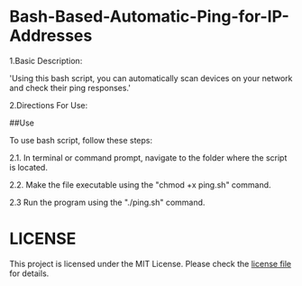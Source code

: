 # Bash-Based-Automatic-Ping-for-IP-Addresses #

1.Basic Description:

'Using this bash script, you can automatically scan devices on your network and check their ping responses.'

2.Directions For Use:

##Use

To use bash script, follow these steps:

2.1. In terminal or command prompt, navigate to the folder where the script is located.

2.2. Make the file executable using the "chmod +x ping.sh" command.

2.3  Run the program using the "./ping.sh" command.

# LICENSE
This project is licensed under the MIT License. Please check the [license file][0] for details.

[0]:https://github.com/yilmazustuntas/Bash-Based-Automatic-Ping-for-IP-Addresses/blob/main/LICENSE
